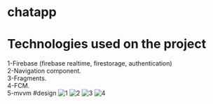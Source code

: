 # chatapp
# Technologies used on the project
1-Firebase (firebase realtime, firestorage, authentication)\
2-Navigation component.\
3-Fragments.\
4-FCM.\
5-mvvm
#design
![1](https://user-images.githubusercontent.com/67799939/189491599-a8066868-b602-424c-af86-fd94b38dd490.jpg)
![2](https://user-images.githubusercontent.com/67799939/189491613-8854ebc4-d93f-4232-8e72-bd03000e40de.jpg)
![3](https://user-images.githubusercontent.com/67799939/189491625-b1e541d2-5ae9-47a9-bb51-02099afd9d94.jpg)
![4](https://user-images.githubusercontent.com/67799939/189491632-f2ded065-eacc-4578-b8e8-7e22249cf3b4.jpg)

